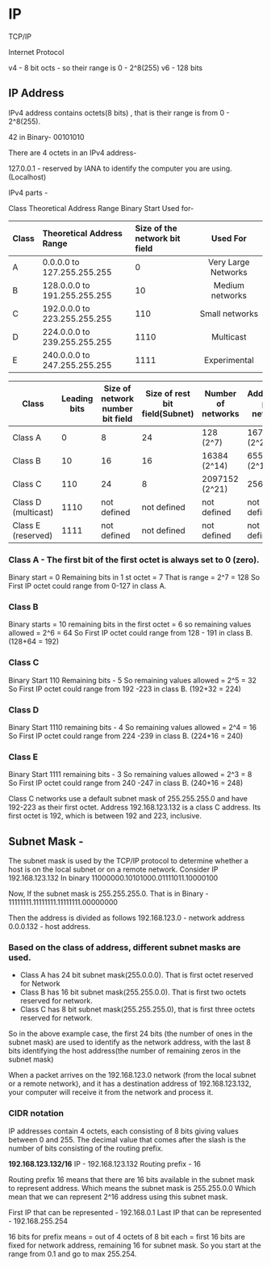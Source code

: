 # IP

TCP/IP

Internet Protocol

v4 - 8 bit octs - so their range is 0 - 2^8(255)
v6 - 128 bits


## IP Address

IPv4 address contains octets(8 bits) , that is their range is from 0 - 2^8(255).

42 in Binary- 00101010

There are 4 octets in an IPv4 address-

127.0.0.1 - reserved by IANA to identify the computer you are using.(Localhost)

IPv4 parts -

Class	Theoretical Address Range	Binary Start	Used for-

| Class         | Theoretical Address Range     |   Size of the network bit field  | Used For             |
| ------------- |:----------------------------- |:---------------------------------|:--------------------:|
|   A           | 0.0.0.0 to 127.255.255.255    |  0              | Very Large Networks  |
|   B           |128.0.0.0 to 191.255.255.255  |	10	             | Medium networks      | 
|   C           |192.0.0.0 to 223.255.255.255	  | 110             | Small networks       |
|   D           |224.0.0.0 to 239.255.255.255   | 1110            | Multicast            |
|   E           |240.0.0.0 to 247.255.255.255   | 1111            | Experimental         |



| Class               | Leading bits | Size of network number bit field | Size of rest bit field(Subnet) | Number of networks | Addresses per network | Total addresses in class | Start address | End address     |
|---------------------|--------------|----------------------------------|------------------------|--------------------|-----------------------|--------------------------|---------------|-----------------|
| Class A             | 0            | 8                                | 24                     | 128 (2^7)           | 16777216 (2^24)        | 2147483648 (2^31)         | 0.0.0.0       | 127.255.255.255 |
| Class B             | 10           | 16                               | 16                     | 16384 (2^14)        | 65536 (2^16)           | 1073741824 (2^30)         | 128.0.0.0     | 191.255.255.255 |
| Class C             | 110          | 24                               | 8                      | 2097152 (2^21)      | 256 (2^8)              | 536870912 (2^29)          | 192.0.0.0     | 223.255.255.255 |
| Class D (multicast) | 1110         | not defined                      | not defined            | not defined        | not defined           | 268435456 (2^28)          | 224.0.0.0     | 239.255.255.255 |
| Class E (reserved)  | 1111         | not defined                      | not defined            | not defined        | not defined           | 268435456 (2^28)          | 240.0.0.0     | 255.255.255.255 |

### Class A - The first bit of the first octet is always set to 0 (zero).
Binary start = 0
Remaining bits in 1 st octet = 7
That is range = 2^7 = 128 
So First IP octet could range from 0-127 in class A.


### Class B
Binary starts = 10
remaining bits in the first octet = 6
so remaining values allowed = 2^6 = 64
So First IP octet could range from 128 - 191 in class B. (128+64 = 192)

### Class C
Binary Start 110
Remaining bits - 5
So remaining values allowed = 2^5 = 32
So First IP octet could range from 192 -223 in class B. (192+32 = 224)

### Class D
Binary Start 1110
remaining bits - 4
So remaining values allowed = 2^4 = 16
So First IP octet could range from 224 -239 in class B. (224+16 = 240)

### Class E
Binary Start 1111
remaining bits - 3
So remaining values allowed = 2^3 = 8
So First IP octet could range from 240 -247 in class B. (240+16 = 248)


Class C networks use a default subnet mask of 255.255.255.0 and have 192-223 as their first octet. 
Address 192.168.123.132 is a class C address. Its first octet is 192, which is between 192 and 223, inclusive.

 
  
 ## Subnet Mask -
  The subnet mask is used by the TCP/IP protocol to determine whether a host is on the local subnet or on a remote network.
Consider IP 192.168.123.132 
In binary 11000000.10101000.01111011.10000100 

Now, If the subnet mask is 255.255.255.0. 
That is in Binary - 11111111.11111111.11111111.00000000 

Then the address is divided as follows
 192.168.123.0 - network address
 0.0.0.132 - host address.


### Based on the class of address, different subnet masks are used.
- Class A has 24 bit subnet mask(255.0.0.0). That is first octet reserved for Network
- Class B has 16 bit subnet mask(255.255.0.0). That is first two octets reserved for network.
- Class C has 8 bit subnet mask(255.255.255.0), that is first three octets reserved for network.

So in the above example case, the first 24 bits (the number of ones in the subnet mask) are used to identify as the network address, with the last 8 bits identifying the host address(the number of remaining zeros in the subnet mask)


When a packet arrives on the 192.168.123.0 network (from the local subnet or a remote network), 
and it has a destination address of 192.168.123.132, your computer will receive it from the network and process it.


### CIDR notation
IP addresses contain 4 octets, each consisting of 8 bits giving values between 0 and 255.
The decimal value that comes after the slash is the number of bits consisting of the routing prefix. 

__192.168.123.132/16__
IP - 192.168.123.132
Routing prefix - 16

Routing prefix 16 means that there are 16 bits available in the subnet mask to represent address.
Which means the subnet mask is 255.255.0.0
Which mean that we can represent 2^16 address using this subnet mask.

First IP that can be represented - 192.168.0.1 
Last IP that can be represented - 192.168.255.254  

16 bits for prefix means = out of 4 octets of 8 bit each =  first 16 bits are fixed for network address, remaining 16 for subnet mask. So you start at the range from 0.1 and go to max 255.254.

